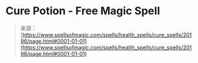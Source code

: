<!--yml
category: 未分类
date: 2024-06-12 19:02:52
-->

# Cure Potion - Free Magic Spell

> 来源：[https://www.spellsofmagic.com/spells/health_spells/cure_spells/20196/page.html#0001-01-01](https://www.spellsofmagic.com/spells/health_spells/cure_spells/20196/page.html#0001-01-01)